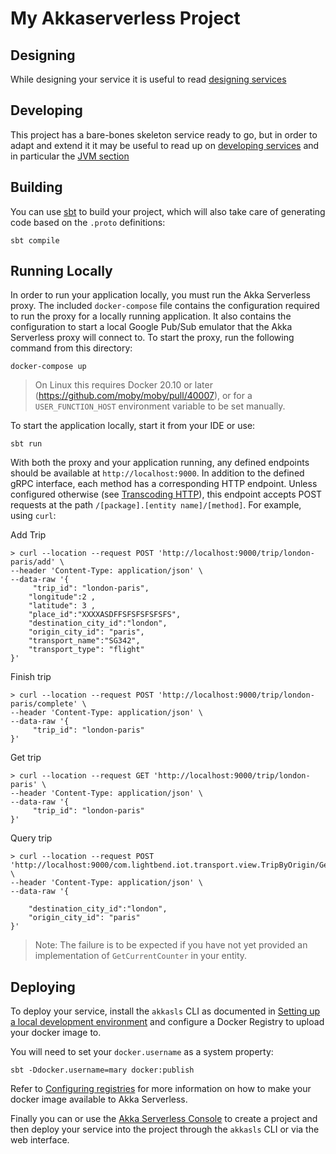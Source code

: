 # My Akkaserverless Project

## Designing

While designing your service it is useful to read [designing services](https://developer.lightbend.com/docs/akka-serverless/services/development-process.html)

## Developing

This project has a bare-bones skeleton service ready to go, but in order to adapt and
extend it it may be useful to read up on [developing services](https://developer.lightbend.com/docs/akka-serverless/developing/index.html)
and in particular the [JVM section](https://developer.lightbend.com/docs/akka-serverless/java-services/index.html)

## Building

You can use [sbt](https://www.scala-sbt.org/) to build your project,
which will also take care of generating code based on the `.proto` definitions:

```
sbt compile
```

## Running Locally

In order to run your application locally, you must run the Akka Serverless proxy. The included `docker-compose` file contains the configuration required to run the proxy for a locally running application.
It also contains the configuration to start a local Google Pub/Sub emulator that the Akka Serverless proxy will connect to.
To start the proxy, run the following command from this directory:

```
docker-compose up
```

> On Linux this requires Docker 20.10 or later (https://github.com/moby/moby/pull/40007),
> or for a `USER_FUNCTION_HOST` environment variable to be set manually.

To start the application locally, start it from your IDE or use:

```
sbt run
```

With both the proxy and your application running, any defined endpoints should be available at `http://localhost:9000`. In addition to the defined gRPC interface, each method has a corresponding HTTP endpoint. Unless configured otherwise (see [Transcoding HTTP](https://developer.lightbend.com/docs/akka-serverless/java/proto.html#_transcoding_http)), this endpoint accepts POST requests at the path `/[package].[entity name]/[method]`. For example, using `curl`:


Add Trip
```
> curl --location --request POST 'http://localhost:9000/trip/london-paris/add' \
--header 'Content-Type: application/json' \
--data-raw '{
     "trip_id": "london-paris",
    "longitude":2 ,
    "latitude": 3 ,
    "place_id":"XXXXASDFFSFSFSFSFSFS",
    "destination_city_id":"london",
    "origin_city_id": "paris",
    "transport_name":"SG342",
    "transport_type": "flight"
}'
```
Finish trip 
```
> curl --location --request POST 'http://localhost:9000/trip/london-paris/complete' \
--header 'Content-Type: application/json' \
--data-raw '{
     "trip_id": "london-paris"
}'
```

Get trip
```
> curl --location --request GET 'http://localhost:9000/trip/london-paris' \
--header 'Content-Type: application/json' \
--data-raw '{
     "trip_id": "london-paris"
}'
```

Query trip
```
> curl --location --request POST 'http://localhost:9000/com.lightbend.iot.transport.view.TripByOrigin/GetTrips' \
--header 'Content-Type: application/json' \
--data-raw '{
    
    "destination_city_id":"london",
    "origin_city_id": "paris"
}'
```


> Note: The failure is to be expected if you have not yet provided an implementation of `GetCurrentCounter` in
> your entity.

## Deploying

To deploy your service, install the `akkasls` CLI as documented in
[Setting up a local development environment](https://developer.lightbend.com/docs/akka-serverless/setting-up/)
and configure a Docker Registry to upload your docker image to.

You will need to set your `docker.username` as a system property:

```
sbt -Ddocker.username=mary docker:publish
```

Refer to [Configuring registries](https://developer.lightbend.com/docs/akka-serverless/projects/container-registries.html)
for more information on how to make your docker image available to Akka Serverless.

Finally you can or use the [Akka Serverless Console](https://console.akkaserverless.com)
to create a project and then deploy your service into the project
through the `akkasls` CLI or via the web interface.

